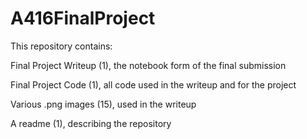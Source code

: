 # A416FinalProject

This repository contains:

Final Project Writeup (1), the notebook form of the final submission

Final Project Code (1), all code used in the writeup and for the project

Various .png images (15), used in the writeup

A readme (1), describing the repository
